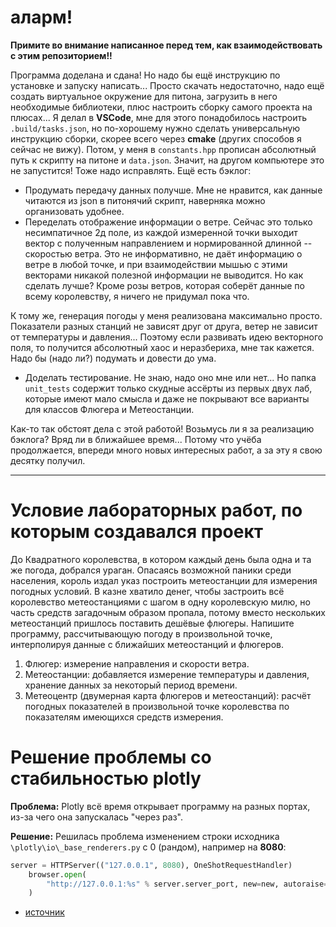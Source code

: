 # аларм!
**Примите во внимание написанное перед тем, как взаимодействовать с этим репозиторием!!**

Программа доделана и сдана! Но надо бы ещё инструкцию по установке и запуску написать... Просто скачать недостаточно, надо ещё создать виртуальное окружение для питона, загрузить в него необходимые библиотеки, плюс настроить сборку самого проекта на плюсах... Я делал в **VSCode**, мне для этого понадобилось настроить `.build/tasks.json`, но по-хорошему нужно сделать универсальную инструкцию сборки, скорее всего через **cmake** (других способов я сейчас не вижу).
Потом, у меня в `constants.hpp` прописан абсолютный путь к скрипту на питоне и `data.json`. Значит, на другом компьютере это не запустится! Тоже надо исправлять.
Ещё есть бэклог:
- Продумать передачу данных получше. Мне не нравится, как данные читаются из json в питонячий скрипт, наверняка можно организовать удобнее.
- Переделать отображение информации о ветре. Сейчас это только несимпатичное 2д поле, из каждой измеренной точки выходит вектор с полученным направлением и нормированной длинной -- скоростью ветра. Это не информативно, не даёт информацию о ветре в любой точке, и при взаимодействии мышью с этими векторами никакой полезной информации не выводится. Но как сделать лучше? Кроме розы ветров, которая соберёт данные по всему королевству, я ничего не придумал пока что.

К тому же, генерация погоды у меня реализована максимально просто. Показатели разных станций не зависят друг от друга, ветер не зависит от температуры и давления... Поэтому если развивать идею векторного поля, то получится абсолютный хаос и неразбериха, мне так кажется. Надо бы (надо ли?) подумать и довести до ума.

- Доделать тестирование. Не знаю, надо оно мне или нет... Но папка `unit_tests` содержит только скудные ассёрты из первых двух лаб, которые имеют мало смысла и даже не покрывают все варианты для классов Флюгера и Метеостанции.


Как-то так обстоят дела с этой работой! Возьмусь ли я за реализацию бэклога? Вряд ли в ближайшее время... Потому что учёба продолжается, впереди много новых интересных работ, а за эту я свою десятку получил. 


---
# Условие лабораторных работ, по которым создавался проект
До Квадратного королевства, в котором каждый день была одна и та же погода, добрался ураган. Опасаясь возможной паники среди населения, король издал указ построить метеостанции для измерения погодных условий. В казне хватило денег, чтобы застроить всё королевство метеостанциями с шагом в одну королевскую милю, но часть средств загадочным образом пропала, потому вместо нескольких метеостанций пришлось поставить дешёвые флюгеры. Напишите программу, рассчитывающую погоду в произвольной точке, интерполируя данные с ближайших метеостанций и флюгеров.
1. Флюгер: измерение направления и скорости ветра.
2. Метеостанции: добавляется измерение температуры и давления, хранение данных за некоторый период времени.
3. Метеоцентр (двумерная карта флюгеров и метеостанций): расчёт погодных показателей в произвольной точке королевства по показателям имеющихся средств измерения.


# Решение проблемы со стабильностью **plotly**
**Проблема:** Plotly всё время открывает программу на разных портах, из-за чего она запускалась "через раз".

**Решение:** 
Решилась проблема изменением строки исходника `\plotly\io\_base_renderers.py` c 0 (рандом), например на **8080**:
```python
server = HTTPServer(("127.0.0.1", 8080), OneShotRequestHandler)
    browser.open(
        "http://127.0.0.1:%s" % server.server_port, new=new, autoraise=autoraise
    )
```

- [источник](https://www.cyberforum.ru/python-graphics/thread2504243.html)